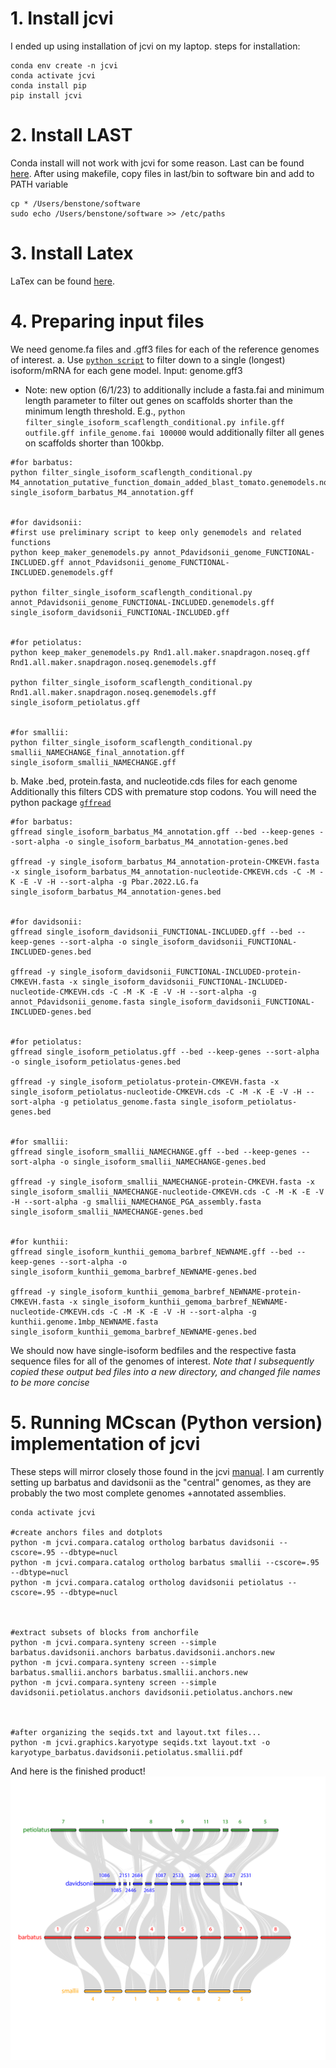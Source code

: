 # 1. Install jcvi

I ended up using installation of jcvi on my laptop.
steps for installation:
```
conda env create -n jcvi
conda activate jcvi
conda install pip
pip install jcvi
```

# 2. Install LAST
Conda install will not work with jcvi for some reason. Last can be found [here](https://gitlab.com/mcfrith/last). After using makefile, copy files in last/bin to software bin and add to PATH variable
```
cp * /Users/benstone/software
sudo echo /Users/benstone/software >> /etc/paths
```

# 3. Install Latex
LaTex can be found [here](https://www.latex-project.org/get/).


# 4. Preparing input files
We need genome.fa files and .gff3 files for each of the reference genomes of interest.
a. Use [`python script`](/general_scripts/filter_single_isoform_scaflength_conditional.py) to filter down to a single (longest) isoform/mRNA for each gene model. Input: genome.gff3

* Note: new option (6/1/23) to additionally include a fasta.fai and minimum length parameter to filter out genes on scaffolds shorter than the minimum length threshold. E.g., `python filter_single_isoform_scaflength_conditional.py infile.gff outfile.gff infile_genome.fai 100000` would additionally filter all genes on scaffolds shorter than 100kbp.

```shell
#for barbatus:
python filter_single_isoform_scaflength_conditional.py M4_annotation_putative_function_domain_added_blast_tomato.genemodels.noseq.gff single_isoform_barbatus_M4_annotation.gff


#for davidsonii:
#first use preliminary script to keep only genemodels and related functions
python keep_maker_genemodels.py annot_Pdavidsonii_genome_FUNCTIONAL-INCLUDED.gff annot_Pdavidsonii_genome_FUNCTIONAL-INCLUDED.genemodels.gff

python filter_single_isoform_scaflength_conditional.py annot_Pdavidsonii_genome_FUNCTIONAL-INCLUDED.genemodels.gff single_isoform_davidsonii_FUNCTIONAL-INCLUDED.gff


#for petiolatus:
python keep_maker_genemodels.py Rnd1.all.maker.snapdragon.noseq.gff Rnd1.all.maker.snapdragon.noseq.genemodels.gff

python filter_single_isoform_scaflength_conditional.py Rnd1.all.maker.snapdragon.noseq.genemodels.gff single_isoform_petiolatus.gff


#for smallii:
python filter_single_isoform_scaflength_conditional.py smallii_NAMECHANGE_final_annotation.gff single_isoform_smallii_NAMECHANGE.gff
```

b. Make .bed, protein.fasta, and nucleotide.cds files for each genome
Additionally this filters CDS with premature stop codons. You will need the python package [`gffread`](https://anaconda.org/bioconda/gffread)

```shell
#for barbatus:
gffread single_isoform_barbatus_M4_annotation.gff --bed --keep-genes --sort-alpha -o single_isoform_barbatus_M4_annotation-genes.bed

gffread -y single_isoform_barbatus_M4_annotation-protein-CMKEVH.fasta -x single_isoform_barbatus_M4_annotation-nucleotide-CMKEVH.cds -C -M -K -E -V -H --sort-alpha -g Pbar.2022.LG.fa single_isoform_barbatus_M4_annotation-genes.bed


#for davidsonii:
gffread single_isoform_davidsonii_FUNCTIONAL-INCLUDED.gff --bed --keep-genes --sort-alpha -o single_isoform_davidsonii_FUNCTIONAL-INCLUDED-genes.bed

gffread -y single_isoform_davidsonii_FUNCTIONAL-INCLUDED-protein-CMKEVH.fasta -x single_isoform_davidsonii_FUNCTIONAL-INCLUDED-nucleotide-CMKEVH.cds -C -M -K -E -V -H --sort-alpha -g annot_Pdavidsonii_genome.fasta single_isoform_davidsonii_FUNCTIONAL-INCLUDED-genes.bed


#for petiolatus:
gffread single_isoform_petiolatus.gff --bed --keep-genes --sort-alpha -o single_isoform_petiolatus-genes.bed

gffread -y single_isoform_petiolatus-protein-CMKEVH.fasta -x single_isoform_petiolatus-nucleotide-CMKEVH.cds -C -M -K -E -V -H --sort-alpha -g petiolatus_genome.fasta single_isoform_petiolatus-genes.bed


#for smallii:
gffread single_isoform_smallii_NAMECHANGE.gff --bed --keep-genes --sort-alpha -o single_isoform_smallii_NAMECHANGE-genes.bed

gffread -y single_isoform_smallii_NAMECHANGE-protein-CMKEVH.fasta -x single_isoform_smallii_NAMECHANGE-nucleotide-CMKEVH.cds -C -M -K -E -V -H --sort-alpha -g smallii_NAMECHANGE_PGA_assembly.fasta single_isoform_smallii_NAMECHANGE-genes.bed


#for kunthii:
gffread single_isoform_kunthii_gemoma_barbref_NEWNAME.gff --bed --keep-genes --sort-alpha -o single_isoform_kunthii_gemoma_barbref_NEWNAME-genes.bed

gffread -y single_isoform_kunthii_gemoma_barbref_NEWNAME-protein-CMKEVH.fasta -x single_isoform_kunthii_gemoma_barbref_NEWNAME-nucleotide-CMKEVH.cds -C -M -K -E -V -H --sort-alpha -g kunthii.genome.1mbp_NEWNAME.fasta single_isoform_kunthii_gemoma_barbref_NEWNAME-genes.bed

```


We should now have single-isoform bedfiles and the respective fasta sequence files for all of the genomes of interest. *Note that I subsequently copied these output bed files into a new directory, and changed file names to be more concise*


# 5. Running MCscan (Python version) implementation of jcvi
These steps will mirror closely those found in the jcvi [manual](https://github.com/tanghaibao/jcvi/wiki/MCscan-(Python-version)). I am currently setting up barbatus and davidsonii as the "central" genomes, as they are probably the two most complete genomes +annotated assemblies.
```
conda activate jcvi

#create anchors files and dotplots
python -m jcvi.compara.catalog ortholog barbatus davidsonii --cscore=.95 --dbtype=nucl
python -m jcvi.compara.catalog ortholog barbatus smallii --cscore=.95 --dbtype=nucl
python -m jcvi.compara.catalog ortholog davidsonii petiolatus --cscore=.95 --dbtype=nucl



#extract subsets of blocks from anchorfile
python -m jcvi.compara.synteny screen --simple barbatus.davidsonii.anchors barbatus.davidsonii.anchors.new
python -m jcvi.compara.synteny screen --simple barbatus.smallii.anchors barbatus.smallii.anchors.new
python -m jcvi.compara.synteny screen --simple davidsonii.petiolatus.anchors davidsonii.petiolatus.anchors.new



#after organizing the seqids.txt and layout.txt files...
python -m jcvi.graphics.karyotype seqids.txt layout.txt -o karyotype_barbatus.davidsonii.petiolatus.smallii.pdf

```

And here is the finished product!
![karyotype_image](karyotype_barbatus.davidsonii.petiolatus.smallii.png)

